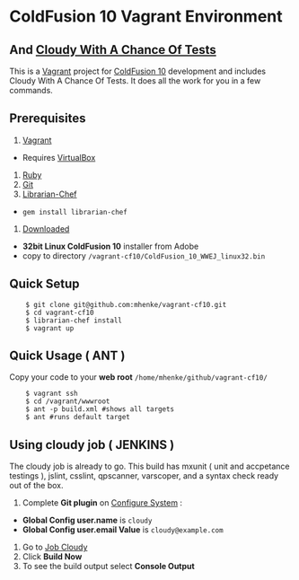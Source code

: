 # ColdFusion 10 Vagrant Environment
## And [Cloudy With A Chance Of Tests](https://github.com/mhenke/Cloudy-With-A-Chance-Of-Tests)

This is a [Vagrant](http://vagrantup.com) project for [ColdFusion 10](http://www.adobe.com/products/coldfusion-family.html) development and includes Cloudy With A Chance Of Tests. It does all the work for you in a few commands.

## Prerequisites
1. [Vagrant](http://downloads.vagrantup.com)
 - Requires [VirtualBox](https://www.virtualbox.org/wiki/Downloads)
1. [Ruby](http://www.ruby-lang.org/en/downloads)
1. [Git](http://git-scm.com/downloads)
1. [Librarian-Chef](https://github.com/applicationsonline/librarian-chef)
 - ```gem install librarian-chef```
1. [Downloaded](https://www.adobe.com/cfusion/tdrc/index.cfm?product=coldfusion)
 - **32bit Linux ColdFusion 10** installer from Adobe 
 - copy to directory `/vagrant-cf10/ColdFusion_10_WWEJ_linux32.bin`

## Quick Setup
```
    $ git clone git@github.com:mhenke/vagrant-cf10.git
    $ cd vagrant-cf10
    $ librarian-chef install
    $ vagrant up
```

## Quick Usage ( ANT )
 Copy your code to your **web root** ```/home/mhenke/github/vagrant-cf10/``` 
```
	$ vagrant ssh
	$ cd /vagrant/wwwroot
	$ ant -p build.xml #shows all targets
	$ ant #runs default target
```

## Using cloudy job ( JENKINS )
The cloudy job is already to go. This build has mxunit ( unit and accpetance testings ), jslint, csslint, qpscanner, varscoper, and a syntax check ready out of the box.

1. Complete **Git plugin** on [Configure System](http://192.168.33.10:8080/configure) :
 - **Global Config user.name** is ```cloudy```
 - **Global Config user.email Value** is ```cloudy@example.com```
1. Go to [Job Cloudy](http://192.168.33.10:8080/job/cloudy)
1. Click **Build Now**
1. To see the build output select **Console Output**
